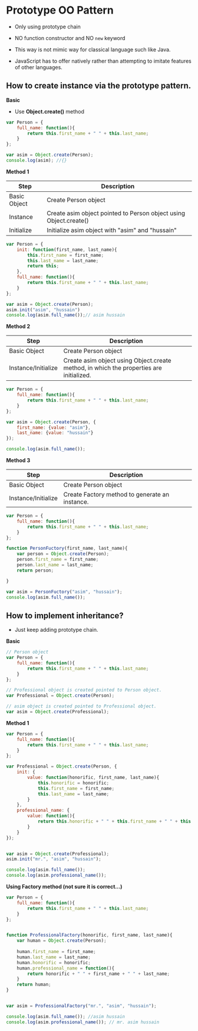 # Prototype OO Pattern

- Only using prototype chain
- NO function constructor and NO `new` keyword
- This way is not mimic way for classical language such like Java.

- JavaScript has to offer natively rather than attempting to imitate features of other languages. 


## How to create instance via the prototype pattern.
**Basic**
- Use **Object.create()** method

```js
var Person = {
	full_name: function(){
		return this.first_name + " " + this.last_name; 
	}
};

var asim = Object.create(Person);
console.log(asim); //{}
```


**Method 1**


| Step  | Description  |
|-------|--------------|
|  Basic Object  |  Create Person object |
|  Instance | Create asim object pointed to Person object using Object.create()  |
|  Initialize |  Initialize asim object with "asim" and "hussain" |


```js
var Person = {
	init: function(first_name, last_name){
		this.first_name = first_name;
		this.last_name = last_name;
		return this;
	},
	full_name: function(){
		return this.first_name + " " + this.last_name; 
	}
};

var asim = Object.create(Person);
asim.init("asim", "hussain")
console.log(asim.full_name());// asim hussain
```

**Method 2**

| Step  | Description  |
|-------|--------------|
|  Basic Object  |  Create Person object |
|  Instance/Initialize | Create asim object using Object.create method, in which the properties are initialized. |


```js
var Person = {
	full_name: function(){
		return this.first_name + " " + this.last_name; 
	}
};

var asim = Object.create(Person, {
	first_name: {value: "asim"},
	last_name: {value: "hussain"}
});

console.log(asim.full_name());
```

**Method 3**

| Step  | Description  |
|-------|--------------|
|  Basic Object  |  Create Person object |
|  Instance/Initialize | Create Factory method to generate an instance. |


```js
var Person = {
	full_name: function(){
		return this.first_name + " " + this.last_name; 
	}
};

function PersonFuctory(first_name, last_name){
	var person = Object.create(Person);
	person.first_name = first_name;
	person.last_name = last_name;
	return person;

}

var asim = PersonFuctory("asim", "hussain");
console.log(asim.full_name());
```

## How to implement inheritance?
- Just keep adding prototype chain.

**Basic**

```js
// Person object
var Person = {
	full_name: function(){
		return this.first_name + " " + this.last_name; 
	}
};

// Professional object is created pointed to Person object.
var Professional = Object.create(Person);

// asim object is created pointed to Professional object.
var asim = Object.create(Professional);
```

**Method 1**

```js
var Person = {
	full_name: function(){
		return this.first_name + " " + this.last_name; 
	}
};

var Professional = Object.create(Person, {
	init: {
		value: function(honorific, first_name, last_name){
			this.honorific = honorific;
			this.first_name = first_name;
			this.last_name = last_name;
		}
	},
	professional_name: {
		value: function(){
			return this.honorific + " " + this.first_name + " " + this.last_name; 
		}
	}
});


var asim = Object.create(Professional);
asim.init("mr.", "asim", "hussain");

console.log(asim.full_name());
console.log(asim.professional_name());
```


**Using Factory method (not sure it is correct...)**

```js
var Person = {
	full_name: function(){
		return this.first_name + " " + this.last_name; 
	}
};


function ProfessionalFactory(honorific, first_name, last_name){
	var human = Object.create(Person);
	
	human.first_name = first_name;
	human.last_name = last_name;
	human.honorific = honorific;
	human.professional_name = function(){
		return honorific + " " + first_name + " " + last_name; 
	}
	return human;
}


var asim = ProfessionalFactory("mr.", "asim", "hussain");

console.log(asim.full_name()); //asim hussain
console.log(asim.professional_name()); // mr. asim hussain
```

